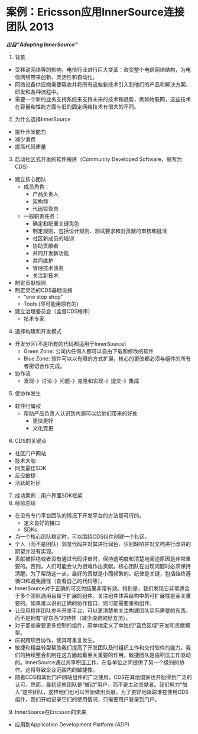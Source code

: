# 案例：Ericsson应用InnerSource连接团队 2013
***出自“Adopting InnerSource”***

1. 背景
  - 受移动网络等的影响，电信行业进行巨大变革：改变整个电信网络结构，为电信网络带来创新、灵活性和自动化。
  - 网络设备供应商需要吸收并将所有这些新技术引入到他们的产品和解决方案、研发和各种流程中。
  - 需要一个新的业务支持系统来支持未来的技术和趋势，例如物联网，这些技术在容量和性能方面与旧的固定网络技术有很大的不同。
2. 为什么选择InnerSource
  - 提升开发能力
  - 减少浪费
  - 提高代码质量
3. 启动社区式开发的软件程序（Community Developed Software，缩写为CDS）
  - 建立核心团队
    - 成员角色：
      - 产品负责人
      - 架构师
      - 代码监管员
    - 一般职责任务：
      - 确定和配置关键角色
      - 制定规则，包括设计规则、测试要求和对贡献的审核和批准
      - 社区新成员的培训
      - 协助贡献者
      - 共同开发新功能
      - 共同维护
      - 管理技术债务
      - 关注新技术
  - 制定贡献规则
  - 制定灵活的CDS基础设施
    - “one stop shop”
    - Tools (尽可能用原有的)
  - 建立治理委员会（监督CDS程序）
    - 技术专家
4. 选择构建和开发模式
  - 开发分区(不是所有的代码都适用于InnerSource)
    - Green Zone: 公司内任何人都可以自由下载和修改的软件
    - Blue Zone: 软件可以以有限的方式扩展，核心的更改都必须与组件的所有者密切合作完成。
  - 协作流
    - 发现-》讨论-》问题-》克隆和实现-》提交-》集成
5. 使协作发生
  - 软件归属权
    - 帮助产品负责人认识到内源可以给他们带来的好处
      - 更快更好
      - 文化变更
6. CDS的关键点
  - 社区门户网站
  - 技术大咖
  - 同类最佳SDK
  - 反应敏捷
  - 活跃的社区
7. 成功案例：用户界面SDK框架
8. 经验总结
  - 在没有专门平台团队的情况下开发平台的方法是可行的。
    - 定义良好的接口
    - SDKs
  - 当一个核心团队稳定时，可以围绕CDS组件创建一个社区。
  - 个人（而不是团队）浏览代码并对其进行润色、识别缺陷并对文档进行改进的期望并没有实现。
  - 贡献被拒绝或者没有通过代码评审时，保持透明度和清楚地阐述原因是非常重要的。否则，人们可能会认为很难作出贡献。核心团队在出现问题时必须保持清醒。为了帮助这一点，最好的贡献是小而频繁的。纪律是关键，包括始终遵循CI和避免捷径（查看自己的代码等）。
  - InnerSource对于正确的可交付结果非常有效。特别是，我们发现它非常适合于多个团队通用且易于扩展的组件。关注组件体系结构中的可扩展性是至关重要的。如果难以识别正确的协作接口，则可能需要重构组件。
  - 让应用程序团队参与开发平台，可以更清楚地关注构建团队实际需要的东西，而不是拥有“好东西”的特性（减少浪费的好方法）。
  - 对于那些需要更多控制的组件，简单地定义了单独的“蓝色区域”开发和贡献模型。
  - 庆祝跨项目协作，使其可重复发生。
  - 敏捷和精益转型帮助我们提高了开发团队及时组织工作和交付软件的能力。我们的持续整合机制在这方面起着至关重要的作用。敏捷团队是由积压工作驱动的。InnerSource通过共享积压工作，在各单位之间提供了另一个级别的协作。这将导致企业范围内的敏捷性。
  - 随着CDS和其他门户网站组件的广泛使用，CDS在其他国家也开始得到广泛的认可。然而，最初这些团队是“被动”用户，而不是主动贡献者。我们努力“加入”这些团队，这样他们也可以开始做出贡献。为了更好地跟踪谁在使用CDS组件，我们开始记录它们的使用情况，只需要用户登录到门户。
9. InnerSource在Ericsson的未来
  - 应用到Application Development Platform (ADP)
